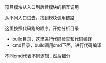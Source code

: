 项目模块从入口到后续模块的相互调用

从不同入口进去，找到模块调用链路

这里按照代码跑的顺序，开始分析目录

- build目录，这里进行代码检查和代码编译
- cmd目录，build调用cmd下面，进行代码编译


不同cmd代表不同逻辑，然后细分